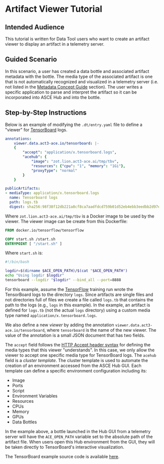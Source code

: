 # Artifact Viewer Tutorial

## Intended Audience

This tutorial is written for Data Tool users who want to create an artifact viewer to display an artifact in a telemetry server.

## Guided Scenario

In this scenario, a user has created a data bottle and associated artifact metadata with the bottle. The media type of the associated artifact is one that is not automatically recognized and visualized in a telemetry server (i.e. not listed in the [Metadata Concept Guide](../concepts/bottle-metadata.md#artifact) section). The user writes a specific application to parse and interpret the artifact so it can be incorporated into ASCE Hub and into the bottle.

<!-- ## Workflow Overview -->

## Step-by-Step Instructions

Below is an example of modifying the `.dt/entry.yaml` file to define a "viewer" for [TensorBoard](https://www.tensorflow.org/tensorboard) logs.

```yaml
annotations:
    viewer.data.act3-ace.io/tensorboard: |-
    {
        "accept": "application/x.tensorboard.logs", 
        "acehub": {
            "image": "zot.lion.act3-ace.ai/tmp/tbv", 
            "resources": {"cpu": "1", "memory": "1Gi"}, 
            "proxyType": "normal"
        }
    }

publicArtifacts:
- mediaType: application/x.tensorboard.logs
  name: Tensorboard logs
  path: logs.tb
  digest: sha256:98f38f12db221a8cf8ca7aadfdcd759b01d52eb4ebb3eedbb2d97e92805c6960
```

Where `zot.lion.act3-ace.ai/tmp/tbv` is a Docker image to be used by the viewer.  The viewer image can be create from this Dockerfile:

```Dockerfile
FROM docker.io/tensorflow/tensorflow 

COPY start.sh /start.sh
ENTRYPOINT [ "/start.sh" ]
```

Where `start.sh` is:

```sh
#!/bin/bash

logdir=$(dirname $ACE_OPEN_PATH)/$(cat "$ACE_OPEN_PATH")
echo "Using logdir $logdir"
tensorboard --logdir "$logdir" --bind_all --port=8888
```

For this example, assume the [TensorFlow](https://www.tensorflow.org) training run wrote the TensorBoard logs to the directory `logs`. Since artifacts are single files and not directories full of files we create a file called `logs.tb` that contains the path to the logs (e.g., `logs` in this example).  In the example, an artifact is defined for `logs.tb` (not the actual `logs` directory) using a custom media type named `application/x.tensorboard.logs`.

We also define a new *viewer* by adding the annotation `viewer.data.act3-ace.io/tensorboard`, where `tensorboard` is the name of the new viewer. The value of the annotation is a small JSON document that has two fields.

The `accept` field follows the [HTTP Accept header syntax](https://developer.mozilla.org/en-US/docs/Web/HTTP/Headers/Accept) for defining the media types that this viewer "understands". In this case, we only allow the viewer to accept one specific media type for TensorBoard logs. The `acehub` field is a *cluster template*. The cluster template is used to automate the creation of an environment accessed from the ASCE Hub GUI. Each template can define a specific environment configuration including its:

- Image
- Ports
- Script
- Environment Variables
- Resources
- CPUs
- Memory
- GPUs
- Data Bottles

In the example above, a bottle launched in the Hub GUI from a telemetry server will have the `ACE_OPEN_PATH` variable set to the absolute path of the artifact file.  When users open this Hub environment from the GUI, they will be taken directly to TensorBoard's interactive visualization.

The TensorBoard example source code is available [here](https://git.act3-ace.com/ace/examples/ace-hub-demo/-/tree/master/tb).
